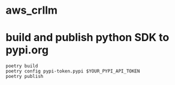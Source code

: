 # aws_crllm

# build and publish python SDK to pypi.org

```shell
poetry build
poetry config pypi-token.pypi $YOUR_PYPI_API_TOKEN
poetry publish
```
